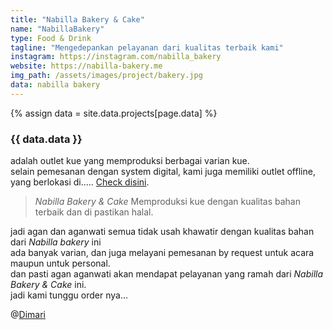```yaml
---
title: "Nabilla Bakery & Cake"
name: "NabillaBakery"
type: Food & Drink
tagline: "Mengedepankan pelayanan dari kualitas terbaik kami"
instagram: https://instagram.com/nabilla_bakery
website: https://nabilla-bakery.me
img_path: /assets/images/project/bakery.jpg
data: nabilla bakery
---  
```

{% assign data = site.data.projects[page.data] %}

### {{ data.data }}

adalah outlet kue yang memproduksi berbagai varian kue.  
selain pemesanan dengan system digital, kami juga memiliki outlet offline,  
yang berlokasi di..... <a href="https://nabilla-bakery.me">Check disini</a>.  

> *Nabilla Bakery & Cake* Memproduksi kue dengan kualitas bahan terbaik dan di pastikan halal.  

jadi agan dan aganwati semua tidak usah khawatir dengan kualitas bahan dari *Nabilla bakery* ini  
ada banyak varian, dan juga melayani pemesanan by request untuk acara maupun untuk personal.  
dan pasti agan aganwati akan mendapat pelayanan yang ramah dari *_Nabilla Bakery & Cake_* ini.  
jadi kami tunggu order nya...  

@<a href="{{ data.website }}">Dimari</a>  
